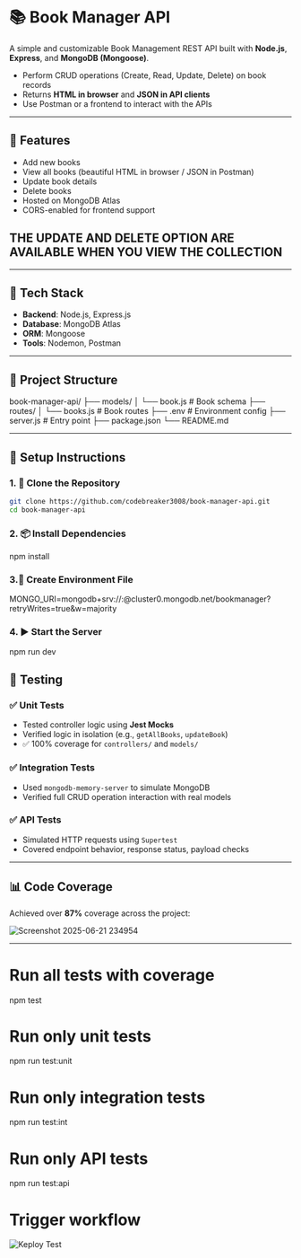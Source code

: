# 📚 Book Manager API

A simple and customizable Book Management REST API built with **Node.js**, **Express**, and **MongoDB (Mongoose)**.

- Perform CRUD operations (Create, Read, Update, Delete) on book records
- Returns **HTML in browser** and **JSON in API clients**
- Use Postman or a frontend to interact with the APIs

---

## 🚀 Features

- Add new books
- View all books (beautiful HTML in browser / JSON in Postman)
- Update book details
- Delete books
- Hosted on MongoDB Atlas
- CORS-enabled for frontend support
## THE UPDATE AND DELETE OPTION ARE AVAILABLE WHEN YOU VIEW THE COLLECTION
---

## 🧱 Tech Stack

- **Backend**: Node.js, Express.js
- **Database**: MongoDB Atlas
- **ORM**: Mongoose
- **Tools**: Nodemon, Postman

---

## 📁 Project Structure

book-manager-api/
├── models/
│ └── book.js # Book schema
├── routes/
│ └── books.js # Book routes
├── .env # Environment config
├── server.js # Entry point
├── package.json
└── README.md


---

## 🔧 Setup Instructions

### 1. 🍴 Clone the Repository

```bash
git clone https://github.com/codebreaker3008/book-manager-api.git
cd book-manager-api
```

### 2. 📦 Install Dependencies

npm install

### 3.🔐 Create Environment File

MONGO_URI=mongodb+srv://<your-username>:<your-password>@cluster0.mongodb.net/bookmanager?retryWrites=true&w=majority

### 4. ▶️ Start the Server

npm run dev

## 🧪 Testing

### ✅ Unit Tests

- Tested controller logic using **Jest Mocks**
- Verified logic in isolation (e.g., `getAllBooks`, `updateBook`)
- ✅ 100% coverage for `controllers/` and `models/`

### ✅ Integration Tests

- Used `mongodb-memory-server` to simulate MongoDB
- Verified full CRUD operation interaction with real models

### ✅ API Tests

- Simulated HTTP requests using `Supertest`
- Covered endpoint behavior, response status, payload checks

---

## 📊 Code Coverage

Achieved over **87%** coverage across the project:

![Screenshot 2025-06-21 234954](https://github.com/user-attachments/assets/f7a094c6-878c-478a-bd5f-aba7ae863b7c)

---

# Run all tests with coverage
npm test

# Run only unit tests
npm run test:unit

# Run only integration tests
npm run test:int

# Run only API tests
npm run test:api
# Trigger workflow

![Keploy Test](https://github.com/YOUR_USERNAME/YOUR_REPO/actions/workflows/ci.yml/badge.svg)

